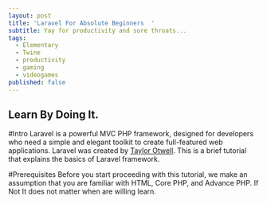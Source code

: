 ```yaml
---
layout: post
title: 'Laravel For Absolute Beginners  '
subtitle: Yay for productivity and sore throats...
tags:
  - Elementary
  - Twine
  - productivity
  - gaming
  - videogames
published: false
---
```


## Learn By Doing It.

#Intro
Laravel is a powerful MVC PHP framework, designed for developers who need a simple and elegant toolkit to create full-featured web applications. Laravel was created by [Taylor Otwell](https://en.wikipedia.org/wiki/Laravel). This is a brief tutorial that explains the basics of Laravel framework.

#Prerequisites
Before you start proceeding with this tutorial, we make an assumption that you are familiar with HTML, Core PHP, and Advance PHP. If Not It does not matter when are willing learn.
